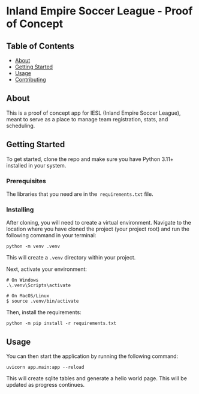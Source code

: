 # Inland Empire Soccer League - Proof of Concept

## Table of Contents

- [About](#about)
- [Getting Started](#getting_started)
- [Usage](#usage)
- [Contributing](../CONTRIBUTING.md)

## About <a name = "about"></a>

This is a proof of concept app for IESL (Inland Empire Soccer League), meant to serve as a place to manage team registration, stats, and scheduling.

## Getting Started <a name = "getting_started"></a>

To get started, clone the repo and make sure you have Python 3.11+ installed in your system.
### Prerequisites

The libraries that you need are in the` requirements.txt` file.

### Installing

After cloning, you will need to create a virtual environment. Navigate to the location where you have cloned the project (your project root) and run the following command in your terminal:

```
python -m venv .venv
```

This will create a `.venv` directory within your project.

Next, activate your environment:

```
# On Windows
.\.venv\Scripts\activate

# On MacOS/Linux
$ source .venv/bin/activate
```

Then, install the requirements:

```
python -m pip install -r requirements.txt
```

## Usage <a name = "usage"></a>

You can then start the application by running the following command:

```
uvicorn app.main:app --reload
```

This will create sqlite tables and generate a hello world page. This will be updated as progress continues.
